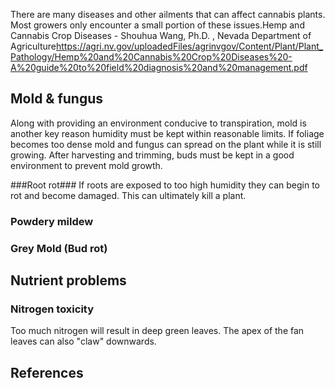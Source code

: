 There are many diseases and other ailments that can affect cannabis plants. Most growers only encounter a small portion of these issues.<ref>Hemp and Cannabis Crop Diseases - Shouhua Wang, Ph.D. , Nevada Department of Agriculture<nowiki/>https://agri.nv.gov/uploadedFiles/agrinvgov/Content/Plant/Plant_Pathology/Hemp%20and%20Cannabis%20Crop%20Diseases%20-A%20guide%20to%20field%20diagnosis%20and%20management.pdf</ref>

## Mold & fungus ##
Along with providing an environment conducive to transpiration, mold is another key reason humidity must be kept within reasonable limits. If foliage becomes too dense mold and fungus can spread on the plant while it is still growing. After harvesting and trimming, buds must be kept in a good environment to prevent mold growth.

###Root rot###
If roots are exposed to too high humidity they can begin to rot and become damaged. This can ultimately kill a plant.

### Powdery mildew ###

### Grey Mold (Bud rot) ###

## Nutrient problems ##

### Nitrogen toxicity ###
Too much nitrogen will result in deep green leaves. The apex of the fan leaves can also "claw" downwards.

## References ##
<references/>